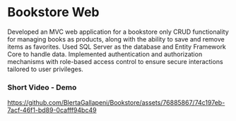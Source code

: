 # Bookstore Web
Developed an MVC web application for a bookstore only CRUD functionality for managing books as products, along with the ability to save and remove items as favorites. 
Used SQL Server as the database and Entity Framework Core to handle data.
Implemented authentication and authorization mechanisms with role-based access control to ensure secure interactions tailored to user privileges.
### Short Video - Demo
https://github.com/BlertaGallapeni/Bookstore/assets/76885867/74c197eb-7acf-46f1-bd89-0cafff94bc49

